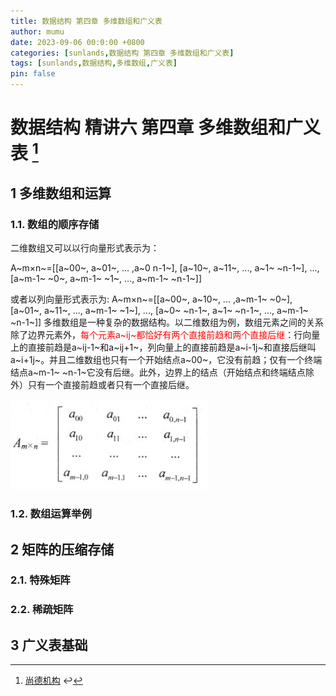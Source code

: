 ```yaml
---
title: 数据结构 第四章 多维数组和广义表
author: mumu
date: 2023-09-06 00:0:00 +0800
categories: [sunlands,数据结构 第四章 多维数组和广义表]
tags: [sunlands,数据结构,多维数组,广义表]
pin: false
---
```


# 数据结构 精讲六 第四章 多维数组和广义表  [^1]

## 1 多维数组和运算

### 1.1. 数组的顺序存储

二维数组又可以以行向量形式表示为：  

A~m×n~=[[a~00~, a~01~, ... ,a~0 n-1~], [a~10~, a~11~, ..., a~1~ ~n-1~], ..., [a~m-1~ ~0~, a~m-1~ ~1~, ..., a~m-1~ ~n-1~]]  

或者以列向量形式表示为:
A~m×n~=[[a~00~, a~10~, ... ,a~m-1~ ~0~], [a~01~, a~11~, ..., a~m-1~ ~1~], ..., [a~0~ ~n-1~, a~1~ ~n-1~, ..., a~m-1~ ~n-1~]]
多维数组是一种复杂的数据结构。以二维数组为例，数组元素之间的关系除了边界元素外，<font color='red' style='background-color:' size=''>每个元素a~ij~都恰好有两个直接前趋和两个直接后继</font>：行向量上的直接前趋是a~ij-1~和a~ij+1~，列向量上的直接前趋是a~i-1j~和直接后继叫a~i+1j~。并且二维数组也只有一个开始结点a~00~，它没有前趋；仅有一个终端结点a~m-1~ ~n-1~它没有后继。此外，边界上的结点（开始结点和终端结点除外）只有一个直接前趋或者只有一个直接后继。  

![image-20230906000514081](https://raw.githubusercontent.com/sn-mumu/cloud-storage/main/PicGo/2023/09/20230906000514.png)

### 1.2. 数组运算举例

## 2 矩阵的压缩存储

### 2.1. 特殊矩阵

### 2.2. 稀疏矩阵

## 3 广义表基础  







[^1]: [尚德机构](https://xt.shuhanfenglin.com/) ↩